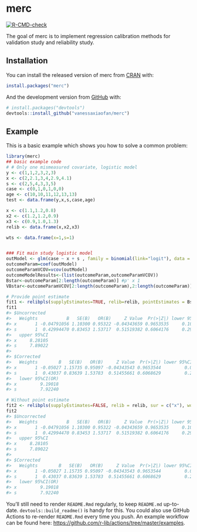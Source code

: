 
# merc

<!-- badges: start -->

[![R-CMD-check](https://github.com/vanessaxiaofan/merc/workflows/R-CMD-check/badge.svg)](https://github.com/vanessaxiaofan/merc/actions)
<!-- badges: end -->

The goal of merc is to implement regression calibration methods for
validation study and reliability study.

## Installation

You can install the released version of merc from
[CRAN](https://CRAN.R-project.org) with:

``` r
install.packages("merc")
```

And the development version from [GitHub](https://github.com/) with:

``` r
# install.packages("devtools")
devtools::install_github("vanessaxiaofan/merc")
```

## Example

This is a basic example which shows you how to solve a common problem:

``` r
library(merc)
## basic example code
# # Only one mismeasured covariate, logistic model
y <- c(1,1,2,3,2,3)
x <- c(2,2.1,3,4,2.9,4.1)
s <- c(2,5,4,3,3,5)
case <- c(0,1,0,1,0,0)
age <- c(10,10,11,12,13,13)
test <- data.frame(y,x,s,case,age)

x <- c(1.1,1.2,0.8)
x2 <- c(1.2,1.2,0.9)
x3 <- c(0.9,1.0,1.3)
relib <- data.frame(x,x2,x3)

wts <- data.frame(x=1,s=1)


### Fit main study logistic model
outModel <- glm(case ~ x + s , family = binomial(link="logit"), data = test)
outcomeParam=coef(outModel)
outcomeParamVCOV=vcov(outModel)
outcomeModelResults<-(list(outcomeParam,outcomeParamVCOV))
Bstar<-outcomeParam[2:length(outcomeParam)] #p' x 1
VBstar<-outcomeParamVCOV[2:length(outcomeParam),2:length(outcomeParam)] # p' x p'

# Provide point estimate
fit1 <- relibpls(supplyEstimates=TRUE, relib=relib, pointEstimates = Bstar, vcovEstimates = VBstar, sur = c("x"), woe = c("s"), weri = c("x","x2","x3"), rr=3, ms=test, weights=wts,link = "logit",method = "glm" )
fit1
#> $Uncorrected
#>   Weights           B   SE(B)   OR(B)     Z Value  Pr(>|Z|) lower 95%CI
#> x       1 -0.04791056 1.10300 0.95322 -0.04343659 0.9653535     0.10972
#> s       1  0.42994470 0.83453 1.53717  0.51519382 0.6064176     0.29947
#>   upper 95%CI
#> x     8.28105
#> s     7.89022
#> 
#> $Corrected
#>   Weights        B   SE(B)   OR(B)     Z Value  Pr(>|Z|) lower 95%CI(OR)
#> x       1 -0.05027 1.15735 0.95097 -0.04343543 0.9653544         0.09840
#> s       1  0.43037 0.83639 1.53783  0.51455661 0.6068629         0.29851
#>   lower 95%CI(OR)
#> x         9.19018
#> s         7.92240

# Without point estimate
fit2 <- relibpls(supplyEstimates=FALSE, relib = relib, sur = c("x"), woe = c("s"), weri = c("x","x2","x3"), outcome = c("case"), rr=3, ms=test,method = "glm", family = binomial, link = "logit", weights=wts)
fit2
#> $Uncorrected
#>   Weights           B   SE(B)   OR(B)     Z Value  Pr(>|Z|) lower 95%CI
#> x       1 -0.04791056 1.10300 0.95322 -0.04343659 0.9653535     0.10972
#> s       1  0.42994470 0.83453 1.53717  0.51519382 0.6064176     0.29947
#>   upper 95%CI
#> x     8.28105
#> s     7.89022
#> 
#> $Corrected
#>   Weights        B   SE(B)   OR(B)     Z Value  Pr(>|Z|) lower 95%CI(OR)
#> x       1 -0.05027 1.15735 0.95097 -0.04343543 0.9653544         0.09840
#> s       1  0.43037 0.83639 1.53783  0.51455661 0.6068629         0.29851
#>   lower 95%CI(OR)
#> x         9.19018
#> s         7.92240
```

You’ll still need to render `README.Rmd` regularly, to keep `README.md`
up-to-date. `devtools::build_readme()` is handy for this. You could also
use GitHub Actions to re-render `README.Rmd` every time you push. An
example workflow can be found here:
<https://github.com/r-lib/actions/tree/master/examples>.
